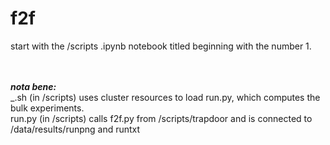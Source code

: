 # f2f

start with the /scripts .ipynb notebook titled beginning with the number 1.<br><br><br>

<i><b>nota bene: </i></b><br>
 _.sh (in /scripts) uses cluster resources to load run.py, which computes the bulk experiments. <br>
 run.py (in /scripts) calls f2f.py from /scripts/trapdoor and is connected to /data/results/runpng and runtxt
